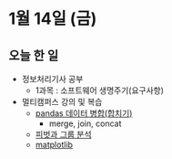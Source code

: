 # 1월 14일 (금)

## 오늘 한 일

* 정보처리기사 공부
  * 1과목 : 소프트웨어 생명주기(요구사항)
* 멀티캠퍼스 강의 및 복습
  * [pandas 데이터 병합(합치기)](https://goodjeon.github.io/python/pandas6/)
    - merge, join, concat
  * [피벗과 그룹 분석](https://goodjeon.github.io/python/pandas7/)
  * [matplotlib]((https://goodjeon.github.io/python/matplotlib1/))
